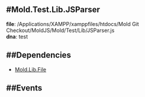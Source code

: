 
#Mold.Test.Lib.JSParser
---------------------------------------

__file__: /Applications/XAMPP/xamppfiles/htdocs/Mold Git Checkout/MoldJS/Mold/Test/Lib/JSParser.js  
__dna__: test  


	






##Dependencies
--------------

* [Mold.Lib.File](../../../Mold/Lib/File.md) 


##Events
--------------






 

 


 



		
